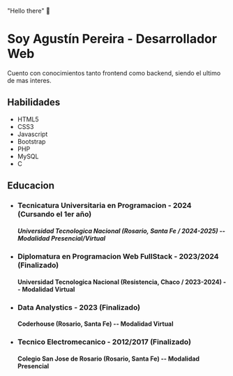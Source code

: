 "Hello there" 👋 
# Soy Agustín Pereira - Desarrollador Web

Cuento con conocimientos tanto frontend como backend, siendo el ultimo de mas interes.


## Habilidades

* HTML5
* CSS3
* Javascript
* Bootstrap
* PHP
* MySQL
* C
  
## Educacion
* ### Tecnicatura Universitaria en Programacion - 2024 (Cursando el 1er año)
  ##### Universidad Tecnologica Nacional (Rosario, Santa Fe / 2024-2025) -- Modalidad Presencial/Virtual  
  
* ### Diplomatura en Programacion Web FullStack - 2023/2024 (Finalizado)
  #### Universidad Tecnologica Nacional (Resistencia, Chaco / 2023-2024) -- Modalidad Virtual

* ### Data Analystics - 2023 (Finalizado)
  #### Coderhouse (Rosario, Santa Fe) -- Modalidad Virtual

* ### Tecnico Electromecanico - 2012/2017 (Finalizado)
  #### Colegio San Jose de Rosario (Rosario, Santa Fe) -- Modalidad Presencial

<!--
**aguuspereira/aguuspereira** is a ✨ _special_ ✨ repository because its `README.md` (this file) appears on your GitHub profile.

Here are some ideas to get you started:

- 🔭 I’m currently working on ...
- 🌱 I’m currently learning ...
- 👯 I’m looking to collaborate on ...
- 🤔 I’m looking for help with ...
- 💬 Ask me about ...
- 📫 How to reach me: ...
- 😄 Pronouns: ...
- ⚡ Fun fact: ...
-->
